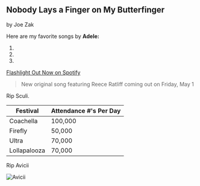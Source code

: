 ## Nobody Lays a Finger on My Butterfinger
by Joe Zak

Here are my favorite songs by **Adele:**

1. 
1.
1.

[Flashlight Out Now on Spotify](https://open.spotify.com/track/4lUzr68QcyJuNAM8VBPQHd?si=zi1y54vzSvWEJZFltHBI8w)

> New original song featuring Reece Ratliff
> coming out on Friday, May 1

Rip Sculi.

Festival | Attendance #'s Per Day
------------ | -------------
Coachella | 100,000
Firefly | 50,000
Ultra | 70,000
Lollapalooza | 70,000

Rip Avicii

![Avicii](https://pbs.twimg.com/profile_images/893114729232703488/38XkoS0_.jpg)

